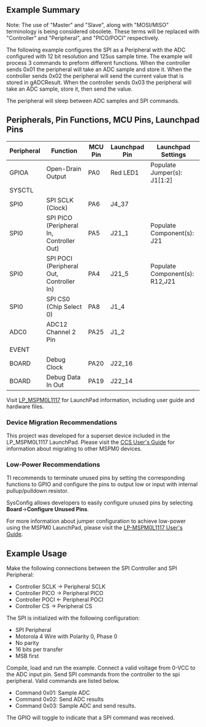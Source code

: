 ## Example Summary

Note: The use of "Master" and "Slave", along with "MOSI/MISO" terminology is being considered obsolete. These terms will be replaced with "Controller" and "Peripheral", and "PICO/POCI" respectively.

The following example configures the SPI as a Peripheral with the ADC configured with 12 bit resolution and 125us sample time.
The example will process 3 commands to preform different functions. When the controller sends 0x01 the peripheral will take an ADC sample and store it.
When the controller sends 0x02 the peripheral will send the current value that is stored in gADCResult.
When the controller sends 0x03 the peripheral will take an ADC sample, store it, then send the value.

The peripheral will sleep between ADC samples and SPI commands.

## Peripherals, Pin Functions, MCU Pins, Launchpad Pins
| Peripheral | Function | MCU Pin | Launchpad Pin | Launchpad Settings |
| --- | --- | --- | --- | --- |
| GPIOA | Open-Drain Output | PA0 | Red LED1 | Populate Jumper(s): J1[1:2] |
| SYSCTL |  |  |  |  |
| SPI0 | SPI SCLK (Clock) | PA6 | J4_37 |  |
| SPI0 | SPI PICO (Peripheral In, Controller Out) | PA5 | J21_1 | Populate Component(s): J21 |
| SPI0 | SPI POCI (Peripheral Out, Controller In) | PA4 | J21_5 | Populate Component(s): R12,J21 |
| SPI0 | SPI CS0 (Chip Select 0) | PA8 | J1_4 |  |
| ADC0 | ADC12 Channel 2 Pin | PA25 | J1_2 |  |
| EVENT |  |  |  |  |
| BOARD | Debug Clock | PA20 | J22_16 |  |
| BOARD | Debug Data In Out | PA19 | J22_14 |  |

Visit [LP_MSPM0L1117](https://www.ti.com/tool/LP-MSPM0L1117) for LaunchPad information, including user guide and hardware files.

### Device Migration Recommendations
This project was developed for a superset device included in the LP_MSPM0L1117 LaunchPad. Please
visit the [CCS User's Guide](https://software-dl.ti.com/msp430/esd/MSPM0-SDK/latest/docs/english/tools/ccs_ide_guide/doc_guide/doc_guide-srcs/ccs_ide_guide.html#sysconfig-project-migration)
for information about migrating to other MSPM0 devices.

### Low-Power Recommendations
TI recommends to terminate unused pins by setting the corresponding functions to
GPIO and configure the pins to output low or input with internal
pullup/pulldown resistor.

SysConfig allows developers to easily configure unused pins by selecting **Board**→**Configure Unused Pins**.

For more information about jumper configuration to achieve low-power using the
MSPM0 LaunchPad, please visit the [LP-MSPM0L1117 User's Guide](https://www.ti.com/lit/slau953).

## Example Usage
Make the following connections between the SPI Controller and SPI Peripheral:
- Controller SCLK -> Peripheral SCLK
- Controller PICO -> Peripheral PICO
- Controller POCI <- Peripheral POCI
- Controller CS   -> Peripheral CS

The SPI is initialized with the following configuration:
- SPI Peripheral
- Motorola 4 Wire with Polarity 0, Phase 0
- No parity
- 16 bits per transfer
- MSB first

Compile, load and run the example. Connect a valid voltage from 0-VCC to the ADC input pin. Send SPI commands from the controller to the spi peripheral. Valid commands are listed below.

- Command 0x01: Sample ADC
- Command 0x02: Send ADC results
- Command 0x03: Sample ADC and send results.

The GPIO will toggle to indicate that a SPI command was received.


